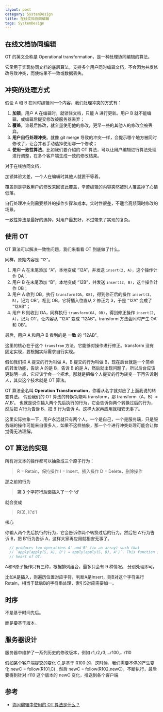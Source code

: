 ```yaml
---
layout: post
category: SystemDesign
title: 在线文档协同编辑
tags: SystemDesign
---
```


## 在线文档协同编辑

OT 的英文全称是 Operational transformation，是一种处理协同编辑的算法。

它常用于实现协同文档的底层算法，支持多个用户同时编辑文档，不会因为并发修改导致冲突，而使结果不一致或数据丢失。



## 冲突的处理方式

假设 A 和 B 在同时编辑同一个内容，我们处理冲突的方式有：

1. **加锁**。用户 A 在编辑时，就锁住文档，只能 A 进行更新。用户 B 就不能编辑，或编辑后提交修改被服务器丢弃；
2. **覆盖**。谁最后修改，就全量使用他的修改，更早一些的其他人的修改会被丢弃。
3. **用户自行处理冲突**。就像 git merge 导致的冲突一样，会提示哪个地方被同时修改了，让合并者手动选择使用哪一个修改；
4. **使用一致性算法**。比如我们要介绍的 OT 算法，可以让用户编辑进行算法处理进行调整，在多个客户端生成一致的修改结果。

对于在线协同文档，

加锁体验太差，一个人在编辑时其他人就要干等着。

覆盖则是导致用户的修改来回彼此覆盖，辛苦编辑的内容突然被别人覆盖掉了心情低落。

自行处理冲突则需要额外的操作步骤和成本，实时性很差，不适合高频同时修改的场景。

一致性算法是最好的选择，对用户最友好，不过带来了实现的复杂。



## 使用 OT

OT 算法可以解决一致性问题，我们来看看 OT 到底做了什么。

同样，原始内容是 “12”。

1. 用户 A 在末尾添加 “A”，本地变成 “12A”，并发送 `insert(2, A)`，这个操作计作 OA；
2. 用户 B 在末尾添加 “B”，本地变成 “12B”，并发送 `insert(2, B)`，这个操作计作 OB；
3. 用户 A 收到 OB，执行 `transform(OA, OB)`，得到修正后的操作 `insert(3, B)`，记为 OB'，相比 OB，它将插入位置从 2 修正为 3，于是 "12A" 变成了 “12AB”；
4. 用户 B 则收到 OA，同样执行 `transform(OA, OB)`，得到修正操作 `insert(2, A)`，记为 O1'，让内容从 "12A" 变成 “12AB”。transform 方法会同时产生 OA' 和 OB'。

最后，用户 A  和用户 B 看到的是 **一致** 的 “12AB”。



这里的核心在于这个 `transfrom` 方法，它能够对操作进行修正。transform 没有固定实现，要根据实际需求自行实现。



假如我们把 A 提交的行为叫做 A，B 提交的行为叫做 B，现在后台就是一个简单的转发功能，告诉 A 的是 B，告诉 B 的是 A，然后就出现问题了。所以后台应该更聪明一点，它应该学会一个招术，那就是把每个人提交的行为转变一下再告诉别人，其实这个技术就是 OT 算法。

OT 算法全名叫 **Operation Transformation**，你看从名字就对应了上面我说的转变算法。
假设我们的 OT 算法的转换功能叫 transform，那 transform（A，B）= A',B'。
也就是说你输入两个先后执行的行为，它会告诉你两个转换过后的行为，然后把 A'行为告诉 B，把 B'行为告诉 A，这样大家再应用就相安无事了。

这里实际抽象一下，用户永远就只有两个人，一个是自己，一个是服务端，只是服务端的操作可能来自很多人，如果不这样抽象，那一个个进行冲突处理可能会让你觉得无法理解。



## OT 算法的实现

所有对文本的操作都可以抽象成三个原子行为：

> R = Retain，保持操作
> I = Insert，插入操作
> D = Delete，删除操作

那之前的行为

> **第 3 个字符行后面插入了一个 ‘d’**

就会变成

> R(3), I('d')



核心

你输入两个先后执行的行为，它会告诉你两个转换过后的行为，然后把 A'行为告诉 B，把 B'行为告诉 A，这样大家再应用就相安无事了。

```scala
  // produces two operations A' and B' (in an array) such that
  // `apply(apply(S, A), B') = apply(apply(S, B), A')`. This function is the
  // heart of OT.
```

A和B原子操作只有三种，根据排列组合，最多只会有 9 种情况。 分别处理即可。

比如A是插入，则遍历位置对应字符，判断A是Insert，则B对这个字符进行Retain，相当于延后B的字符串处理，索引S对应需要加一。 

## 时序

不是基于时间先后。

而是要基于版本。



## 服务器设计

服务器中维护了一系列历史的修改版本，例如 r1,r2,r3,…r100,…r110

假如某个客户端提交的变化 C,是基于 R100 的，这时候，我们需要不停的产生变化 newC = follow(R101,C)  , 然后 newC =  follow(R102,newC)，不断执行，最后要得到针对 r110 这个版本的 newC 变化，推送到各个客户端

## 参考

- [协同编辑中使用的 OT 算法是什么？](https://juejin.cn/post/7137846657474887711)


